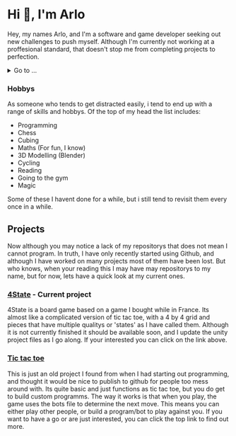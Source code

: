 # Hi :wave:, I'm Arlo

Hey, my names Arlo, and I'm a software and game developer seeking out new challenges to push myself.
Although I'm currently not working at a proffesional standard, that doesn't stop me from completing projects to perfection.

<details>
  <summary> Go to ...</summary>
  <a href="https://github.com/ArloM-dev/ArloM-dev/tree/main#projects">Projects</a>
</details>

### Hobbys

As someone who tends to get distracted easily, i tend to end up with a range of skills and hobbys.
Of the top of my head the list includes:
- Programming
- Chess
- Cubing
- Maths (For fun, I know)
- 3D Modelling (Blender)
- Cycling
- Reading
- Going to the gym
- Magic  <br/>

Some of these I havent done for a while, but i still tend to revisit them every once in a while.

## Projects

Now although you may notice a lack of my repositorys that does not mean I cannot program.
In truth, I have only recently started using Github, and although I have worked on many projects
most of them have been lost. But who knows, when your reading this I may have may repositorys to my name,
but for now, lets have a quick look at my current ones.

### [4State](https://github.com/ArloM-dev/4state) - Current project

4State is a board game based on a game I bought while in France.
Its almost like a complicated version of tic tac toe, with a 4 by 4 grid
and pieces that have multiple qualitys or 'states' as I have called them.
Although it is not currently finished it should be available soon,
and I update the unity project files as I go along.
If your interested you can click on the link above.

### [Tic tac toe](https://github.com/ArloM-dev/tic-tac-toe)

This is just an old project I found from when I had starting out programming,
and thought it would be nice to publish to github for people too mess around with.
Its quite basic and just functions as tic tac toe, but you do get to build custom programms.
The way it works is that when you play, the game uses the bots file to determine the next move.
This means you can either play other people, or build a program/bot to play against you.
If you want to have a go or are just interested, you can click the top link to find out more.

